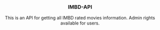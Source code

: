 <div align="center"><h3>IMBD-API</h3></div>
<div align="center">This is an API for getting all IMBD rated movies information. Admin rights available for users.</div>
